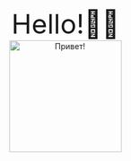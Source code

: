 <center> <font size="50">Hello!👋🤙</font></center>
<div id="header" align="center">
  <img src="https://www.riotgames.com/darkroom/630/81fa62640571559795977cb9e5afbf02:b962fb42069bf5cd6d6aacf3cd82aba1/braum-wave-1.gif" width="200" height="200" alt="Привет!"/>
</div>
